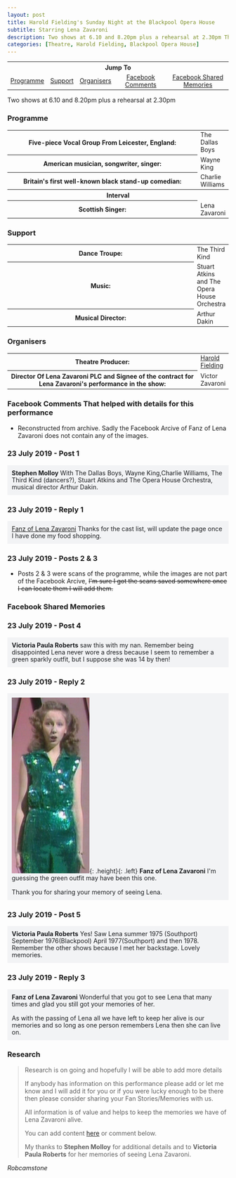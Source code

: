 ```yaml
---
layout: post
title: Harold Fielding's Sunday Night at the Blackpool Opera House
subtitle: Starring Lena Zavaroni
description: Two shows at 6.10 and 8.20pm plus a rehearsal at 2.30pm The Contract for the show was signed by Victor Zavaroni.
categories: [Theatre, Harold Fielding, Blackpool Opera House]
---
```


<table style="text-align:center;">
<tr><th colspan="5">Jump To</th></tr>

<tr>
<td><a href="#programme">Programme</a></td>
<td><a href="#support">Support</a></td>
<td><a href="#organisers">Organisers</a></td>
<td><a href="#facebook-comments-that-helped-with-details-for-this-performance">Facebook Comments</a></td>
<td><a href="#facebook-shared-memories">Facebook Shared Memories</a></td>
</tr>
</table>

Two shows at 6.10 and 8.20pm plus a rehearsal at 2.30pm

### Programme
<table>
<tr><th style="width:440px;">Five-piece Vocal Group From Leicester, England:</th><td>The Dallas Boys</td></tr>
<tr><th>American musician, songwriter, singer:</th><td>Wayne King</td></tr>
<tr><th>Britain's first well-known black stand-up comedian:</th><td>Charlie Williams</td></tr>
<tr><th colspan="2" style="text-align:center;">Interval</th></tr>
<tr><th>Scottish Singer:</th><td>Lena Zavaroni</td></tr>
</table>

### Support
<table>
<tr><th style="width:440px;">Dance Troupe:</th><td>The Third Kind</td></tr>
<tr><th>Music:</th><td>Stuart Atkins and The Opera House Orchestra</td></tr>
<tr><th>Musical Director:</th><td>Arthur Dakin</td></tr>
</table>

### Organisers
<table>
<tr><th>Theatre Producer:</th><td><a href="/biography/harold-fielding">Harold Fielding</a></td></tr>
<tr><th style="width:440px;">Director Of Lena Zavaroni PLC and Signee of the contract for Lena Zavaroni's performance in the show:</th><td>Victor Zavaroni</td></tr>
</table>

### Facebook Comments That helped with details for this performance
* Reconstructed from archive. Sadly the Facebook Arcive of Fanz of Lena Zavaroni does not contain any of the images.

### 23 July 2019 - Post 1
<span class="fb">**Stephen Molloy** With The Dallas Boys, Wayne King,Charlie Williams, The Third Kind (dancers?), Stuart Atkins and The Opera House Orchestra, musical director Arthur Dakin.</span>

### 23 July 2019 - Reply 1
<span class="fb">[Fanz of Lena Zavaroni](https://www.facebook.com/fanzoflenazavaroni/posts/1650127291786831?comment_id=1650230601776500&reply_comment_id=1650450561754504&comment_tracking=%7B%22tn%22%3A%22R%22%7D) Thanks for the cast list, will update the page once I have done my food shopping.</span>


### 23 July 2019 - Posts 2 & 3
* Posts 2 & 3 were scans of the programme, while the images are not part of the Facebook Arcive, ~~I'm sure I got the scans saved somewhere once I can locate them I will add them.~~

### Facebook Shared Memories
### 23 July 2019 - Post 4
<span class="fb">**Victoria Paula Roberts** saw this with my nan. Remember being disappointed Lena never wore a dress because I seem to remember a green sparkly outfit, but I suppose she was 14 by then!</span>

### 23 July 2019 - Reply 2
<span class="fb">![](/assets/images/comics/1978-07-22-buy-the-costume.png){: .height}{: .left}
**Fanz of Lena Zavaroni** I'm guessing the green outfit may have been this one. <br /><br />Thank you for sharing your memory of seeing Lena.</span>

### 23 July 2019 - Post 5
<span class="fb">**Victoria Paula Roberts** Yes! Saw Lena summer 1975 (Southport) September 1976(Blackpool) April 1977(Southport) and then 1978. Remember the other shows because I met her backstage. Lovely memories.</span>

### 23 July 2019 - Reply 3
<span class="fb">**Fanz of Lena Zavaroni** Wonderful that you got to see Lena that many times and glad you still got your memories of her.<br /><br />As with the passing of Lena all we have left to keep her alive is our memories and so long as one person remembers Lena then she can live on.</span>

### Research
> Research is on going and hopefully I will be able to add more details
>
> If anybody has information on this performance please add or let me know and I will add it for you or if you were lucky enough to be there then please consider sharing your Fan Stories/Memories with us.
>
> All information is of value and helps to keep the memories we have of Lena Zavaroni alive.
>
> You can add content [here](https://github.com/FanzOfLenaZavaroni/fanzoflenazavaroni.github.io) or comment below.
>
> My thanks to **Stephen Molloy** for additional details and to **Victoria Paula Roberts** for her memories of seeing Lena Zavaroni.

<cite>Robcamstone</cite>

<style>
.height {width:auto; height:200px;}
.fb {
    background-color: #f2f3f5;
    box-sizing: border-box;
    color: #1c1e21;
    display: inline-block;
    line-height: 16px;
    padding: 10px;
    max-width: 100%;
    word-wrap: break-word;
    position: relative;
    white-space: normal;
    word-break: break-word;
    width: 100%;
}
</style>

